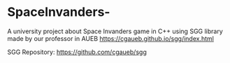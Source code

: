 # SpaceInvanders-

A university project about Space Invanders game in C++ using SGG library made by our professor in AUEB
https://cgaueb.github.io/sgg/index.html

SGG Repository: https://github.com/cgaueb/sgg
